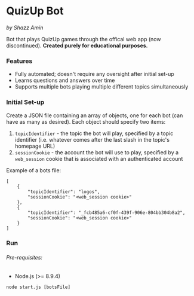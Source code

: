 QuizUp Bot
==========
*by Shazz Amin*

Bot that plays QuizUp games through the offical web app (now discontinued). **Created purely for educational purposes.**

### Features
* Fully automated; doesn't require any oversight after initial set-up
* Learns questions and answers over time
* Supports multiple bots playing multiple different topics simultaneously

### Initial Set-up
Create a JSON file containing an array of objects, one for each bot (can have as many as desired). Each object should specify two items:
1. `topicIdentifier` - the topic the bot will play, specified by a topic identifier (i.e. whatever comes after the last slash in the topic's homepage URL)
2. `sessionCookie` - the account the bot will use to play, specified by a `web_session` cookie that is associated with an authenticated account

Example of a bots file:
```
[
    {
        "topicIdentifier": "logos",
        "sessionCookie": "<web_session cookie>"
    },
    {
        "topicIdentifier": "_fcb485a6-cf0f-439f-906e-804bb304b8a2",
        "sessionCookie": "<web_session cookie>"
    }
]
```

### Run
###### Pre-requisites:
* Node.js (>= 8.9.4)

`node start.js [botsFile]`
